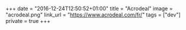 +++
date = "2016-12-24T12:50:52+01:00"
title = "Acrodeal"
image = "acrodeal.png"
link_url = "https://www.acrodeal.com/fr/"
tags = ["dev"]
private = true
+++

